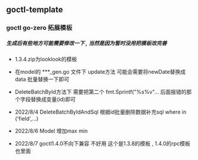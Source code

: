  ## goctl-template

 ### goctl go-zero 拓展模板


##### 生成后有些地方可能需要修改一下 , 当然是因为暂时没用把模板改完善
- 1.3.4.zip为looklook的模板
- 在model的  ***_gen.go  文件下  update方法 可能会需要将newDate替换成data 批量替换一下即可
- DeleteBatchById方法下 需要把第二个 fmt.Sprintf("%s%v"... 后面报错的那个字段替换成变量(id)即可


- 2022/8/4 DeleteBatchByIdAndSql 根据id批量删除数据补充sql where in ('field',...)
- 2022/8/6 Model 增加max min
- 2022/8/7 goctl1.4.0不向下兼容 不好用 这个是1.3.8的模板 , 1.4.0的rpc模板也里面